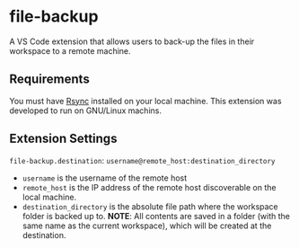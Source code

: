 # file-backup 

A VS Code extension that allows users to back-up the files in their workspace
to a remote machine.

## Requirements

You must have [Rsync](https://linux.die.net/man/1/rsync) installed on your local machine. This extension was
developed to run on GNU/Linux machins.

## Extension Settings

`file-backup.destination`: `username@remote_host:destination_directory`
* `username` is the username of the remote host
* `remote_host` is the IP address of the remote host discoverable on the local
  machine.
* `destination_directory` is the absolute file path where the workspace folder
  is backed up to. **NOTE**: All contents are saved in a folder (with the same
  name as the current workspace), which will be created at the destination.

